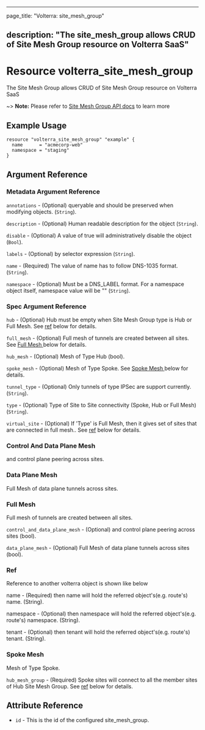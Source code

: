 ---

page_title: "Volterra: site_mesh_group"

description: "The site_mesh_group allows CRUD of Site Mesh Group resource on Volterra SaaS"
-------------------------------------------------------------------------------------------

Resource volterra_site_mesh_group
=================================

The Site Mesh Group allows CRUD of Site Mesh Group resource on Volterra SaaS

~> **Note:** Please refer to [Site Mesh Group API docs](https://volterra.io/docs/api/site-mesh-group) to learn more

Example Usage
-------------

```hcl
resource "volterra_site_mesh_group" "example" {
  name      = "acmecorp-web"
  namespace = "staging"
}

```

Argument Reference
------------------

### Metadata Argument Reference

`annotations` - (Optional) queryable and should be preserved when modifying objects. (`String`).

`description` - (Optional) Human readable description for the object (`String`).

`disable` - (Optional) A value of true will administratively disable the object (`Bool`).

`labels` - (Optional) by selector expression (`String`).

`name` - (Required) The value of name has to follow DNS-1035 format. (`String`).

`namespace` - (Optional) Must be a DNS_LABEL format. For a namespace object itself, namespace value will be "" (`String`).

### Spec Argument Reference

`hub` - (Optional) Hub must be empty when Site Mesh Group type is Hub or Full Mesh. See [ref](#ref) below for details.

`full_mesh` - (Optional) Full mesh of tunnels are created between all sites. See [Full Mesh ](#full-mesh) below for details.

`hub_mesh` - (Optional) Mesh of Type Hub (bool).

`spoke_mesh` - (Optional) Mesh of Type Spoke. See [Spoke Mesh ](#spoke-mesh) below for details.

`tunnel_type` - (Optional) Only tunnels of type IPSec are support currently. (`String`).

`type` - (Optional) Type of Site to Site connectivity (Spoke, Hub or Full Mesh) (`String`).

`virtual_site` - (Optional) If 'Type' is Full Mesh, then it gives set of sites that are connected in full mesh.. See [ref](#ref) below for details.

### Control And Data Plane Mesh

and control plane peering across sites.

### Data Plane Mesh

Full Mesh of data plane tunnels across sites.

### Full Mesh

Full mesh of tunnels are created between all sites.

`control_and_data_plane_mesh` - (Optional) and control plane peering across sites (bool).

`data_plane_mesh` - (Optional) Full Mesh of data plane tunnels across sites (bool).

### Ref

Reference to another volterra object is shown like below

name - (Required) then name will hold the referred object's(e.g. route's) name. (String).

namespace - (Optional) then namespace will hold the referred object's(e.g. route's) namespace. (String).

tenant - (Optional) then tenant will hold the referred object's(e.g. route's) tenant. (String).

### Spoke Mesh

Mesh of Type Spoke.

`hub_mesh_group` - (Required) Spoke sites will connect to all the member sites of Hub Site Mesh Group. See [ref](#ref) below for details.

Attribute Reference
-------------------

-	`id` - This is the id of the configured site_mesh_group.
